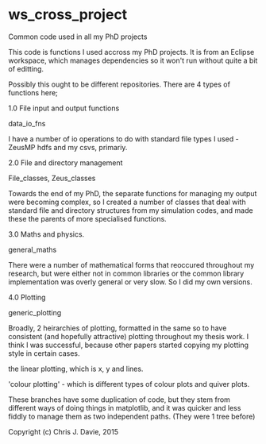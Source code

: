 # ws_cross_project
Common code used in all my PhD projects

This code is functions I used accross my PhD projects.  It is from an Eclipse workspace, which manages dependencies
so it won't run without quite a bit of editting.  

Possibly this ought to be different repositories.  There are 4 types of functions here;

1.0  File input and output functions

data_io_fns

I have a number of io operations to do with standard file types I used - ZeusMP hdfs and my csvs, primariy.

2.0  File and directory management

File_classes, Zeus_classes

Towards the end of my PhD, the separate functions for managing my output were becoming complex, so I created
a number of classes that deal with standard file and directory structures from my simulation codes, and made 
these the parents of more specialised functions.

3.0  Maths and physics.

general_maths

There were a number of mathematical forms that reoccured throughout my research, but were either not in common libraries
or the common library implementation was overly general or very slow.  So I did my own versions.

4.0  Plotting

generic_plotting

Broadly, 2 heirarchies of plotting, formatted in the same so to have consistent (and hopefully attractive) plotting 
throughout my thesis work.  I think I was successful, because other papers started copying my plotting style in certain
cases.

the linear plotting, which is x, y and lines.

'colour plotting' - which is different types of colour plots and quiver plots.

These branches have some duplication of code, but they stem from different ways of doing things in matplotlib, and it
was quicker and less fiddly to manage them as two independent paths.  (They were 1 tree before)

Copyright (c) Chris J. Davie, 2015
